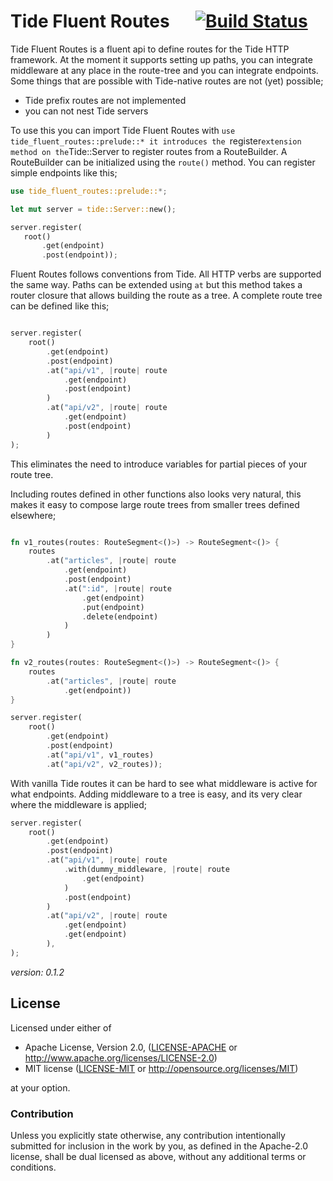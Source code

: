 # Tide Fluent Routes &emsp; [![Build Status](https://github.com/mendelt/tide-fluent-routes/workflows/Build/badge.svg)](https://github.com/mendelt/tide-fluent-routes/actions?query=workflow%3ABuild+event%3Apush+branch%3Amaster)

Tide Fluent Routes is a fluent api to define routes for the Tide HTTP framework.
At the moment it supports setting up paths, you can integrate middleware at any place in the
route-tree and you can integrate endpoints.
Some things that are possible with Tide-native routes are not (yet) possible;
- Tide prefix routes are not implemented
- you can not nest Tide servers

To use this you can import Tide Fluent Routes with `use tide_fluent_routes::prelude::* it
introduces the `register` extension method on the `Tide::Server to register routes from a
RouteBuilder.
A RouteBuilder can be initialized using the `route()` method.
You can register simple endpoints like this;
```rust
use tide_fluent_routes::prelude::*;

let mut server = tide::Server::new();

server.register(
   root()
       .get(endpoint)
       .post(endpoint));
```
Fluent Routes follows conventions from Tide. All HTTP verbs are supported the same way. Paths
can be extended using `at` but this method takes a router closure that allows building the route
as a tree.
A complete route tree can be defined like this;
```rust

server.register(
    root()
        .get(endpoint)
        .post(endpoint)
        .at("api/v1", |route| route
            .get(endpoint)
            .post(endpoint)
        )
        .at("api/v2", |route| route
            .get(endpoint)
            .post(endpoint)
        )
);
```
This eliminates the need to introduce variables for partial pieces of your route tree.

Including routes defined in other functions also looks very natural, this makes it easy
to compose large route trees from smaller trees defined elsewhere;
```rust

fn v1_routes(routes: RouteSegment<()>) -> RouteSegment<()> {
    routes
        .at("articles", |route| route
            .get(endpoint)
            .post(endpoint)
            .at(":id", |route| route
                .get(endpoint)
                .put(endpoint)
                .delete(endpoint)
            )
        )
}

fn v2_routes(routes: RouteSegment<()>) -> RouteSegment<()> {
    routes
        .at("articles", |route| route
            .get(endpoint))
}

server.register(
    root()
        .get(endpoint)
        .post(endpoint)
        .at("api/v1", v1_routes)
        .at("api/v2", v2_routes));
```

With vanilla Tide routes it can be hard to see what middleware is active for what
endpoints.
Adding middleware to a tree is easy, and its very clear where the middleware is applied;
```rust
server.register(
    root()
        .get(endpoint)
        .post(endpoint)
        .at("api/v1", |route| route
            .with(dummy_middleware, |route| route
                .get(endpoint)
            )
            .post(endpoint)
        )
        .at("api/v2", |route| route
            .get(endpoint)
            .get(endpoint)
        ),
);
```

*version: 0.1.2*
## License

Licensed under either of

 * Apache License, Version 2.0, ([LICENSE-APACHE](LICENSE-APACHE) or http://www.apache.org/licenses/LICENSE-2.0)
 * MIT license ([LICENSE-MIT](LICENSE-MIT) or http://opensource.org/licenses/MIT)

at your option.

### Contribution

Unless you explicitly state otherwise, any contribution intentionally submitted
for inclusion in the work by you, as defined in the Apache-2.0 license, shall be dual licensed as above, without any
additional terms or conditions.
